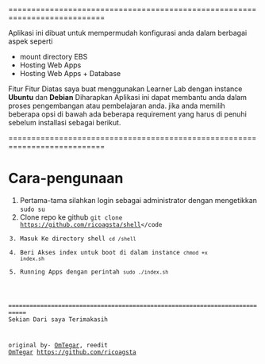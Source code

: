 ===========================================================================

Aplikasi ini dibuat untuk mempermudah konfigurasi anda dalam berbagai aspek seperti 
- mount directory EBS
- Hosting Web Apps 
- Hosting Web Apps + Database

Fitur Fitur Diatas saya buat menggunakan Learner Lab 
dengan instance <strong>Ubuntu</strong> dan <strong>Debian</strong>
Diharapkan Aplikasi ini dapat membantu anda dalam proses pengembangan atau pembelajaran anda.
jika anda memilih beberapa opsi di bawah ada beberapa requirement yang harus di penuhi sebelum installasi sebagai berikut.

===========================================================================
# Cara-pengunaan
1. Pertama-tama silahkan login sebagai administrator dengan mengetikkan <br>
<code>sudo su</code><br>
2. Clone repo ke github
<code>git clone https://github.com/ricoagsta/shell</code
3. Masuk Ke directory shell 
<code>cd /shell</code>
4. Beri Akses index untuk boot di dalam instance
<code>chmod +x index.sh</code>
5. Running Apps dengan perintah
<code>sudo ./index.sh</code>

===========================================================================
Sekian Dari saya Terimakasih 

original by- <a href="https://github.com/OmTegar">OmTegar</a>, reedit <a href="https://github.com/OmTegar">OmTegar</a> https://github.com/ricoagsta



